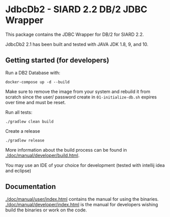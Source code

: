 # JdbcDb2 - SIARD 2.2 DB/2 JDBC Wrapper

This package contains the JDBC Wrapper for DB/2 for SIARD 2.2.

JdbcDb2 2.1 has been built and tested with JAVA JDK 1.8, 9, and 10.

## Getting started (for developers)

Run a DB2 Database with:

```shell
docker-compose up -d --build
```

Make sure to remove the image from your system and rebuild it from scratch since the user/ password create in `01-initialize-db.sh` expires over time and must be reset. 


Run all tests:

```shell
./gradlew clean build
```

Create a release

```shell
./gradlew release
```


More information about the build process can be found in
[./doc/manual/developer/build.html](./doc/manual/developer/build.html).

You may use an IDE of your choice for development (tested with intellij idea and eclipse)

## Documentation

[./doc/manual/user/index.html](./doc/manual/user/index.html) contains the manual for using the binaries.
[./doc/manual/developer/index.html](./doc/manual/user/index.html) is the manual for developers wishing
build the binaries or work on the code.  

